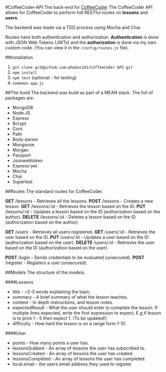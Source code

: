 #CoffeeCoder-API
The back-end for [CoffeeCoder](https://github.com/phobos101/CoffeeCoder)
The CoffeeCoder API allows for CoffeeCoder to perform full RESTful routes on **lessons** and **users**.

The backend was made via a TDD process using Mocha and Chai.

Routes have both authentication and authorization. **Authentication** is done with JSON Web Tokens (JWTs) and the **authorization** is done via my own custom code. (You can view it in the `/config/routes.js` file).

##Installation
1. `git clone git@github.com:phobos101/CoffeeCoder-API.git`
2. `npm install`
3. `npm test` (optional - for testing)
4. `nodemon app.js`

##The build
The backend was build as part of a MEAN stack. The full of packages are:
* MongoDB
* Node.JS
* Express
* Bcrypt
* Cors
* Path
* Body-parser
* Mongoose
* Morgan
* Passport
* Jsonwebtoken
* Express-jwt
* Mocha
* Chai
* Supertest


##Routes
The standard routes for CoffeeCoder.

**GET** /lessons - Retrieves all the lessons.
**POST** /lessons - Creates a new lesson.
**GET** /lessons/:id - Retrieves the lesson based on the ID.
**PUT** /lessons/:id - Updates a lesson based on the ID (authorization based on the author).
**DELETE** /lessons/:id - Deletes a lesson based on the ID (authorization based on the author).

**GET** /users - Retrieves all users registered.
**GET** /users/:id - Retrieves the user based on the ID.
**PUT** /users/:id - Updates a user based on the ID (authorization based on the user).
**DELETE** /users/:id - Retrieves the user based on the ID (authorization based on the user).

**POST** /login - Sends credentials to be evaluated (unsecured).
**POST** /register - Registers a user (unsecured).

##Models
The structure of the models.

####Lessons
* title - ~2-3 words explaining the topic.
* summary - A brief summary of what the lesson teaches.
* content - In depth instructions, and lesson notes.
* expectedResult - What the user should enter to complete the lesson. If multiple lines expected, write the first expression to expect. E.g if lesson is to print 1 - 5 then expect 1. (To be updated!)
* difficulty - How hard the lesson is on a range form 1-10.

####User
* points - How many points a user has.
* lessonsSubbed - An array of lessons the user has subscribed to.
* lessonsCreated - An array of lessons the user has created.
* lessonsCompleted - An array of lessons the user has completed.
* local.email - the users email address they used to register.
